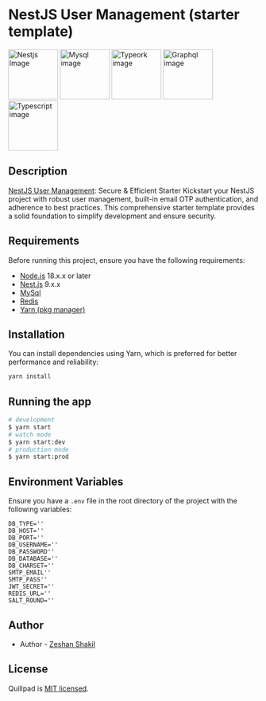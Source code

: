 
# NestJS User Management (starter template)


<a href="https://nestjs.com/" target="_blank"><img src="https://res.cloudinary.com/djvfnekle/image/upload/v1710009756/ph8a6wv0nrrps778fcco.png" width="100"  alt="Nestjs Image" /></a>
<a href="https://www.mysql.com/" target="_blank"><img src="https://res.cloudinary.com/djvfnekle/image/upload/v1710009755/xvwcprf2eohpc98dwjro.png" width="100"  alt="Mysql image" /></a>
<a href="https://www.typescriptlang.org/" target="_blank"><img src="https://avatars.githubusercontent.com/u/20165699?s=200&v=4" width="100"  alt="Typeork image" /></a>
<a href="https://graphql.org/" target="_blank"><img src="https://upload.wikimedia.org/wikipedia/commons/thumb/1/17/GraphQL_Logo.svg/1200px-GraphQL_Logo.svg.png" width="100"  alt="Graphql image" /></a>
<a href="https://typeorm.io/" target="_blank"><img src="https://res.cloudinary.com/djvfnekle/image/upload/v1710009761/otj7i99gcvkj6moeok54.png" width="100"  alt="Typescript image" /></a>


## Description

[NestJS User Management](https://github.com/nestjs-projects-pro/user-management): Secure & Efficient Starter
Kickstart your NestJS project with robust user management, built-in email OTP authentication, and adherence to best practices. This comprehensive starter template provides a solid foundation to simplify development and ensure security.


## Requirements
Before running this project, ensure you have the following requirements:
- <a href="http://nodejs.org" target="_blank">Node.js</a> 18.x.x or later
- <a href="https://nestjs.com/" target="_blank">Nest.js</a> 9.x.x
- <a href="https://www.mysql.com/" target="_blank">MySql</a>
- <a href="https://redis.io/" target="_blank">Redis</a>
- <a href="https://yarnpkg.com/" target="_blank">Yarn (pkg manager)</a>



## Installation
You can install dependencies using Yarn, which is preferred for better performance and reliability:
```bash
yarn install
```


## Running the app
```bash
# development
$ yarn start
# watch mode
$ yarn start:dev
# production mode
$ yarn start:prod
```



## Environment Variables
Ensure you have a `.env` file in the root directory of the project with the following variables:
```dotenv
DB_TYPE=''
DB_HOST=''
DB_PORT=''
DB_USERNAME=''
DB_PASSWORD''
DB_DATABASE=''
DB_CHARSET=''
SMTP_EMAIL''
SMTP_PASS''
JWT_SECRET=''
REDIS_URL=''
SALT_ROUND=''
```

## Author

- Author - [Zeshan Shakil](https://zeshan.team)

## License

Quillpad is [MIT licensed](LICENSE).
